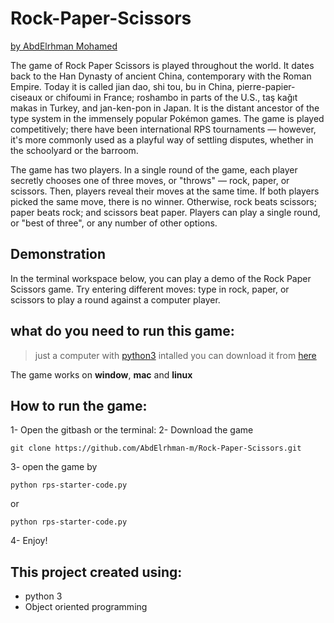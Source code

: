 # Rock-Paper-Scissors
[by AbdElrhman Mohamed](https://linkedin.com/in/abdelrhman-m)

The game of Rock Paper Scissors is played throughout the world. It dates back to the Han Dynasty of ancient China, contemporary with the Roman Empire. Today it is called jian dao, shi tou, bu in China, pierre-papier-ciseaux or chifoumi in France; roshambo in parts of the U.S., taş kağıt makas in Turkey, and jan-ken-pon in Japan. It is the distant ancestor of the type system in the immensely popular Pokémon games. The game is played competitively; there have been international RPS tournaments — however, it's more commonly used as a playful way of settling disputes, whether in the schoolyard or the barroom.

The game has two players. In a single round of the game, each player secretly chooses one of three moves, or "throws" — rock, paper, or scissors. Then, players reveal their moves at the same time. If both players picked the same move, there is no winner. Otherwise, rock beats scissors; paper beats rock; and scissors beat paper. Players can play a single round, or "best of three", or any number of other options.

## Demonstration
In the terminal workspace below, you can play a demo of the Rock Paper Scissors game. Try entering different moves: type in rock, paper, or scissors to play a round against a computer player.

## what do you need to run this game:
> just a computer with [python3](https://www.python.org/downloads/) intalled you can download it from [here](https://www.python.org/downloads/)

The game works on **window**, **mac** and **linux**

## How to run the game:
1- Open the gitbash or the terminal:
2- Download the game 
  ```
  git clone https://github.com/AbdElrhman-m/Rock-Paper-Scissors.git
  ```
3- open the game by
```
python rps-starter-code.py
```
or 

```
python rps-starter-code.py
```
4- Enjoy!

## This project created using:
- python 3
- Object oriented programming

